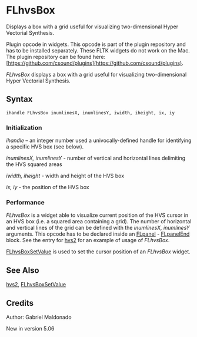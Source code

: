 <!--
id:FLhvsBox
category:FLTK:Other
-->
# FLhvsBox
Displays a box with a grid useful for visualizing two-dimensional Hyper Vectorial Synthesis.

Plugin opcode in widgets. This opcode is part of the plugin repository and has to be installed separately. These FLTK widgets do not work on the Mac. The plugin repository can be found here: [https://github.com/csound/plugins](https://github.com/csound/plugins).

_FLhvsBox_ displays a box with a grid useful for visualizing two-dimensional Hyper Vectorial Synthesis.

## Syntax
``` csound-orc
ihandle FLhvsBox inumlinesX, inumlinesY, iwidth, iheight, ix, iy
```

### Initialization

_ihandle_ – an integer number used a univocally-defined handle for identifying a specific HVS box (see below).

_inumlinesX, inumlinesY_ - number of vertical and horizontal lines delimiting the HVS squared areas

_iwidth, iheight_ - width and height of the HVS box

_ix, iy_ - the position of the HVS box

### Performance

_FLhvsBox_ is a widget able to visualize current position of the HVS cursor in an HVS box (i.e. a squared area containing a grid). The number of  horizontal and vertical lines of the grid can be defined with the _inumlinesX, inumlinesY_ arguments. This opcode has to be declared inside an [FLpanel](../../opcodes/flpanel) - [FLpanelEnd](../../opcodes/flpanelend) block. See the entry for [hvs2](../../opcodes/hvs2) for an example of usage of _FLhvsBox_.

[FLhvsBoxSetValue](../../opcodes/flhvsboxsetvalue) is used to set the cursor position of an _FLhvsBox_ widget.

## See Also

[hvs2](../../opcodes/hvs2),
[FLhvsBoxSetValue](../../opcodes/flhvsboxsetvalue)

## Credits

Author: Gabriel Maldonado

New in version 5.06
